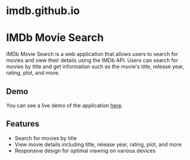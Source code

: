 # imdb.github.io
# IMDb Movie Search

IMDb Movie Search is a web application that allows users to search for movies and view their details using the IMDb API. Users can search for movies by title and get information such as the movie's title, release year, rating, plot, and more.

## Demo

You can see a live demo of the application [here](https://vishal9151.github.io/imdb.github.io/).

## Features

- Search for movies by title
- View movie details including title, release year, rating, plot, and more
- Responsive design for optimal viewing on various devices

